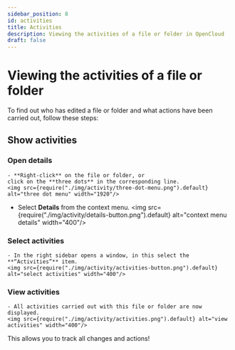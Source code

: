 ```yaml
---
sidebar_position: 8
id: activities
title: Activities
description: Viewing the activities of a file or folder in OpenCloud
draft: false
---
```


# Viewing the activities of a file or folder

To find out who has edited a file or folder and what actions have been carried out, follow these steps:

## Show activities

### Open details

    - **Right-click** on the file or folder, or
    click on the **three dots** in the corresponding line.
    <img src={require("./img/activity/three-dot-menu.png").default} alt="three dot menu" width="1920"/>

- Select **Details** from the context menu.
  <img src={require("./img/activity/details-button.png").default} alt="context menu details" width="400"/>

### Select activities

    - In the right sidebar opens a window, in this select the **“Activities”** item.
    <img src={require("./img/activity/activities-button.png").default} alt="select activities" width="400"/>

### View activities

    - All activities carried out with this file or folder are now displayed.
    <img src={require("./img/activity/activities.png").default} alt="view activities" width="400"/>

This allows you to track all changes and actions!
